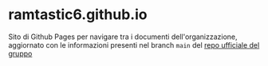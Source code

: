 # ramtastic6.github.io
Sito di Github Pages per navigare tra i documenti dell'organizzazione, aggiornato con le informazioni presenti nel branch `main` del [repo ufficiale del gruppo](https://github.com/RAMtastic6/Project14)
